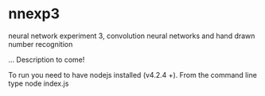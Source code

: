 # nnexp3
neural network experiment 3, convolution neural networks and hand drawn number recognition

... Description to come!

To run you need to have nodejs installed (v4.2.4 +). From the command line type node index.js
